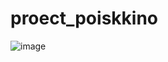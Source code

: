 # proect_poiskkino
![image](https://user-images.githubusercontent.com/119497406/207671188-69bf334a-cb51-4da1-9d49-ff446fae8ae7.png)
